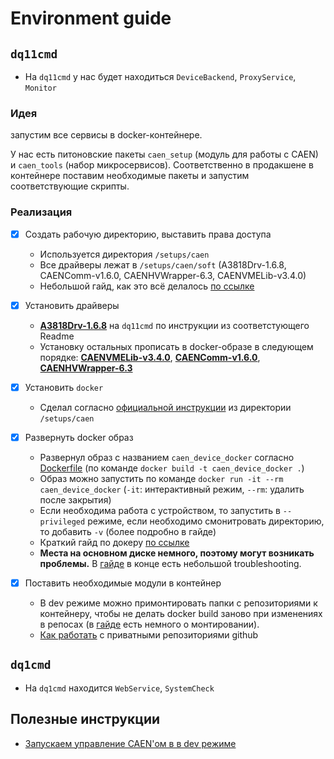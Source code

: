 # Environment guide

## `dq11cmd`
* На `dq11cmd` у нас будет находиться `DeviceBackend`, `ProxyService`, `Monitor`

### Идея 
запустим все сервисы в docker-контейнере.

У нас есть питоновские пакеты `caen_setup` (модуль для работы с CAEN) и `caen_tools` (набор микросервисов).
Соответственно в продакшене в контейнере поставим необходимые пакеты и запустим соответствующие скрипты.

### Реализация
- [x] Создать рабочую директорию, выставить права доступа
  * Используется директория `/setups/caen`
  * Все драйверы лежат в `/setups/caen/soft` (A3818Drv-1.6.8, CAENComm-v1.6.0, CAENHVWrapper-6.3, CAENVMELib-v3.4.0)
  * Небольшой гайд, как это всё делалось [по ссылке](guides/group_policies.md)
- [x] Установить драйверы 
  * [**A3818Drv-1.6.8**](https://www.caen.it/download/?filter=A3818)  на `dq11cmd` по инструкции из соответстующего Readme
  * Установку остальных прописать в docker-образе в следующем порядке: [**CAENVMELib-v3.4.0**](https://www.caen.it/download/?filter=CAENVMELib%20Library), [**CAENComm-v1.6.0**](https://www.caen.it/products/caencomm-library/), [**CAENHVWrapper-6.3**](https://www.caen.it/products/caen-hv-wrapper-library/)
- [x] Установить `docker`
  * Сделал согласно [официальной инструкции](https://docs.docker.com/engine/install/centos/) из директории `/setups/caen`

- [x] Развернуть docker образ
  * Развернул образ с названием `caen_device_docker` согласно [Dockerfile](dq11/Dockerfile) (по команде `docker build -t caen_device_docker .`)
  * Образ можно запустить по команде `docker run -it --rm caen_device_docker` (`-it`: интерактивный режим, `--rm`: удалить после закрытия)
  * Если необходима работа с устройством, то запустить в `--privileged` режиме, если необходимо смонитровать директорию, то добавить `-v` (более подробно в гайде)
  * Краткий гайд по докеру [по ссылке](guides/docker_starting.md)
  * **Места на основном диске немного, поэтому могут возникать проблемы.**
  В [гайде](guides/docker_starting.md) в конце есть небольшой troubleshooting.

- [x] Поставить необходимые модули в контейнер
  * В dev режиме можно примонтировать папки с репозиториями к контейнеру, чтобы не делать docker build заново при изменениях в репосах (в [гайде](guides/docker_starting.md) есть немного о монтировании).
  * [Как работать](guides/private_github.md) с приватными репозиториями github

## `dq1cmd`
* На `dq1cmd` находится `WebService`, `SystemCheck`

## Полезные инструкции

* [Запускаем управление CAEN'ом в в dev режиме](./guides/dev_launch.md)